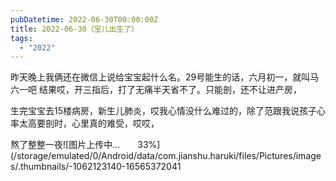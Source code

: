 ```yaml
---
pubDatetime: 2022-06-30T00:00:00Z
title: 2022-06-30（宝儿出生了）
tags:
  - "2022"
---
```


昨天晚上我俩还在微信上说给宝宝起什么名。29号能生的话，六月初一，就叫马六一吧
结果哎，开三指后，打了无痛半天省不了。只能剖，还不让进产房，

生完宝宝去15楼病房，新生儿肺炎，哎我心情没什么难过的，除了范跟我说孩子心率太高要剖时，心里真的难受，哎哎，

熬了整整一夜![图片上传中...　　33%](/storage/emulated/0/Android/data/com.jianshu.haruki/files/Pictures/images/.thumbnails/-1062123140-16565372041

